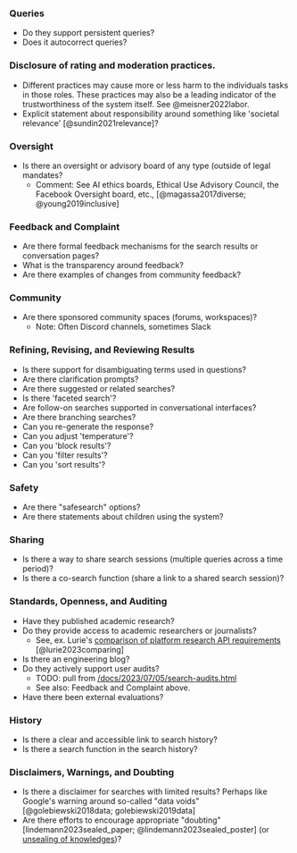 ---
---

### Queries

- Do they support persistent queries? 
- Does it autocorrect queries?

### Disclosure of rating and moderation practices.

- Different practices may cause more or less harm to the individuals tasks in those roles. These practices may also be a leading indicator of the trustworthiness of the system itself. See @meisner2022labor.
- Explicit statement about responsibility around something like 'societal relevance' [@sundin2021relevance]?

### Oversight

- Is there an oversight or advisory board of any type (outside of legal mandates?
    - Comment: See AI ethics boards, Ethical Use Advisory Council, the Facebook Oversight board, etc., [@magassa2017diverse; @young2019inclusive]

### Feedback and Complaint

- Are there formal feedback mechanisms for the search results or conversation pages?
- What is the transparency around feedback?
- Are there examples of changes from community feedback?


### Community


- Are there sponsored community spaces (forums, workspaces)?
    - Note: Often Discord channels, sometimes Slack

### Refining, Revising, and Reviewing Results

- Is there support for disambiguating terms used in questions?
- Are there clarification prompts?
- Are there suggested or related searches?
- Is there 'faceted search'?
- Are follow-on searches supported in conversational interfaces?
- Are there branching searches?
- Can you re-generate the response?
- Can you adjust 'temperature'?
- Can you 'block results'?
- Can you 'filter results'?
- Can you 'sort results'?


### Safety

- Are there "safesearch" options?
- Are there statements about children using the system?

### Sharing

- Is there a way to share search sessions (multiple queries across a time period)?
- Is there a co-search function (share a link to a shared search session)?

### Standards, Openness, and Auditing

- Have they published academic research?
- Do they provide access to academic researchers or journalists?
    - See, ex. Lurie's [comparison of platform research API requirements](https://techpolicy.press/comparing-platform-research-api-requirements/) [@lurie2023comparing]
- Is there an engineering blog?
- Do they actively support user audits?
    - TODO: pull from [/docs/2023/07/05/search-audits.html](/docs/2023/07/05/search-audits.html)
    - See also: Feedback and Complaint above.
- Have there been external evaluations?

### History

- Is there a clear and accessible link to search history?
- Is there a search function in the search history?

### Disclaimers, Warnings, and Doubting

- Is there a disclaimer for searches with limited results? Perhaps like Google's warning around so-called "data voids" [@golebiewski2018data; golebiewski2019data]
- Are there efforts to encourage appropriate "doubting" [lindemann2023sealed_paper; @lindemann2023sealed_poster] \(or [unsealing of knowledges](/ppost/2023/09/06/unsealing-knowledge.html))?
